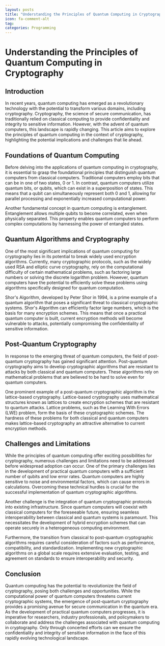 ```yaml
---
layout: posts
title: "Understanding the Principles of Quantum Computing in Cryptography"
icon: fa-comment-alt
tag:      
categories: Programming
---
```



# Understanding the Principles of Quantum Computing in Cryptography

## Introduction

In recent years, quantum computing has emerged as a revolutionary technology with the potential to transform various domains, including cryptography. Cryptography, the science of secure communication, has traditionally relied on classical computing to provide confidentiality and integrity to sensitive information. However, with the advent of quantum computers, this landscape is rapidly changing. This article aims to explore the principles of quantum computing in the context of cryptography, highlighting the potential implications and challenges that lie ahead.

## Foundations of Quantum Computing

Before delving into the applications of quantum computing in cryptography, it is essential to grasp the foundational principles that distinguish quantum computers from classical computers. Traditional computers employ bits that can be in one of two states, 0 or 1. In contrast, quantum computers utilize quantum bits, or qubits, which can exist in a superposition of states. This means that a qubit can simultaneously represent both 0 and 1, allowing for parallel processing and exponentially increased computational power.

Another fundamental concept in quantum computing is entanglement. Entanglement allows multiple qubits to become correlated, even when physically separated. This property enables quantum computers to perform complex computations by harnessing the power of entangled states.

## Quantum Algorithms and Cryptography

One of the most significant implications of quantum computing for cryptography lies in its potential to break widely used encryption algorithms. Currently, many cryptographic protocols, such as the widely used RSA and elliptic curve cryptography, rely on the computational difficulty of certain mathematical problems, such as factoring large numbers or solving the discrete logarithm problem. However, quantum computers have the potential to efficiently solve these problems using algorithms specifically designed for quantum computation.

Shor's Algorithm, developed by Peter Shor in 1994, is a prime example of a quantum algorithm that poses a significant threat to classical cryptographic systems. Shor's Algorithm can efficiently factor large numbers, which is the basis for many encryption schemes. This means that once a practical quantum computer is built, current encryption methods will become vulnerable to attacks, potentially compromising the confidentiality of sensitive information.

## Post-Quantum Cryptography

In response to the emerging threat of quantum computers, the field of post-quantum cryptography has gained significant attention. Post-quantum cryptography aims to develop cryptographic algorithms that are resistant to attacks by both classical and quantum computers. These algorithms rely on mathematical problems that are believed to be hard to solve even for quantum computers.

One prominent example of a post-quantum cryptographic algorithm is the lattice-based cryptography. Lattice-based cryptography uses mathematical structures known as lattices to create encryption schemes that are resistant to quantum attacks. Lattice problems, such as the Learning With Errors (LWE) problem, form the basis of these cryptographic schemes. The hardness of these problems for both classical and quantum computers makes lattice-based cryptography an attractive alternative to current encryption methods.

## Challenges and Limitations

While the principles of quantum computing offer exciting possibilities for cryptography, numerous challenges and limitations need to be addressed before widespread adoption can occur. One of the primary challenges lies in the development of practical quantum computers with a sufficient number of qubits and low error rates. Quantum computers are highly sensitive to noise and environmental factors, which can cause errors in calculations. Overcoming these technical hurdles is crucial for the successful implementation of quantum cryptographic algorithms.

Another challenge is the integration of quantum cryptographic protocols into existing infrastructure. Since quantum computers will coexist with classical computers for the foreseeable future, ensuring seamless interoperability between classical and quantum systems is paramount. This necessitates the development of hybrid encryption schemes that can operate securely in a heterogeneous computing environment.

Furthermore, the transition from classical to post-quantum cryptographic algorithms requires careful consideration of factors such as performance, compatibility, and standardization. Implementing new cryptographic algorithms on a global scale requires extensive evaluation, testing, and agreement on standards to ensure interoperability and security.

## Conclusion

Quantum computing has the potential to revolutionize the field of cryptography, posing both challenges and opportunities. While the computational power of quantum computers threatens current cryptographic systems, the emergence of post-quantum cryptography provides a promising avenue for secure communication in the quantum era. As the development of practical quantum computers progresses, it is imperative for researchers, industry professionals, and policymakers to collaborate and address the challenges associated with quantum computing in cryptography. Only through concerted efforts can we ensure the confidentiality and integrity of sensitive information in the face of this rapidly evolving technological landscape.